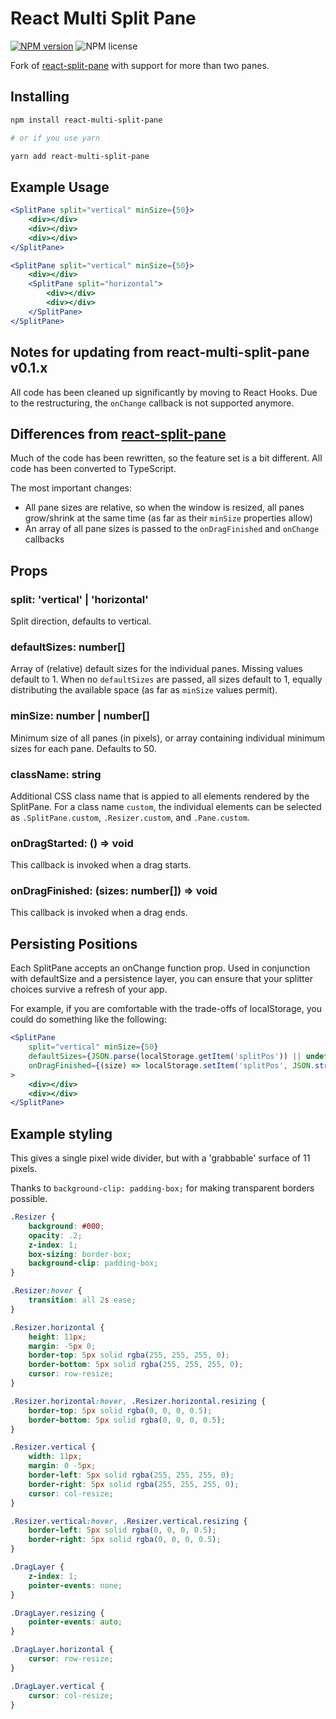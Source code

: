 # React Multi Split Pane

[![NPM version](https://img.shields.io/npm/v/react-multi-split-pane.svg?style=flat)](https://www.npmjs.com/package/react-multi-split-pane)
![NPM license](https://img.shields.io/npm/l/react-multi-split-pane.svg?style=flat)

Fork of [react-split-pane](https://github.com/tomkp/react-split-pane) with support for more than two panes.

## Installing
```sh
npm install react-multi-split-pane

# or if you use yarn

yarn add react-multi-split-pane
```

## Example Usage
```jsx
<SplitPane split="vertical" minSize={50}>
    <div></div>
    <div></div>
    <div></div>
</SplitPane>
```

```jsx
<SplitPane split="vertical" minSize={50}>
    <div></div>
    <SplitPane split="horizontal">
        <div></div>
        <div></div>
    </SplitPane>
</SplitPane>
```

## Notes for updating from react-multi-split-pane v0.1.x

All code has been cleaned up significantly by moving to React Hooks. Due to
the restructuring, the `onChange` callback is not supported anymore.

## Differences from [react-split-pane](https://github.com/tomkp/react-split-pane)

Much of the code has been rewritten, so the feature set is a bit different. All
code has been converted to TypeScript.

The most important changes:

* All pane sizes are relative, so when the window is resized, all panes
  grow/shrink at the same time (as far as their `minSize` properties allow)
* An array of all pane sizes is passed to the `onDragFinished` and `onChange`
  callbacks

## Props
### split: 'vertical' | 'horizontal'
Split direction, defaults to vertical.

### defaultSizes: number[]
Array of (relative) default sizes for the individual panes. Missing values
default to 1. When no `defaultSizes` are passed, all sizes default to 1,
equally distributing the available space (as far as `minSize` values permit).

### minSize: number | number[]
Minimum size of all panes (in pixels), or array containing individual minimum
sizes for each pane. Defaults to 50.

### className: string
Additional CSS class name that is appied to all elements rendered by the
SplitPane. For a class name `custom`, the individual elements can be selected as
`.SplitPane.custom`, `.Resizer.custom`, and `.Pane.custom`.

### onDragStarted: () => void
This callback is invoked when a drag starts.

### onDragFinished: (sizes: number[]) => void
This callback is invoked when a drag ends.

## Persisting Positions

Each SplitPane accepts an onChange function prop.  Used in conjunction with
defaultSize and a persistence layer, you can ensure that your splitter choices
survive a refresh of your app.

For example, if you are comfortable with the trade-offs of localStorage, you
could do something like the following:

```jsx
<SplitPane
    split="vertical" minSize={50}
    defaultSizes={JSON.parse(localStorage.getItem('splitPos')) || undefined}
    onDragFinished={(size) => localStorage.setItem('splitPos', JSON.stringify(size))}
>
    <div></div>
    <div></div>
</SplitPane>
```

## Example styling

This gives a single pixel wide divider, but with a 'grabbable' surface of 11
pixels.

Thanks to `background-clip: padding-box;` for making transparent borders
possible.


```css
.Resizer {
    background: #000;
    opacity: .2;
    z-index: 1;
    box-sizing: border-box;
    background-clip: padding-box;
}

.Resizer:hover {
    transition: all 2s ease;
}

.Resizer.horizontal {
    height: 11px;
    margin: -5px 0;
    border-top: 5px solid rgba(255, 255, 255, 0);
    border-bottom: 5px solid rgba(255, 255, 255, 0);
    cursor: row-resize;
}

.Resizer.horizontal:hover, .Resizer.horizontal.resizing {
    border-top: 5px solid rgba(0, 0, 0, 0.5);
    border-bottom: 5px solid rgba(0, 0, 0, 0.5);
}

.Resizer.vertical {
    width: 11px;
    margin: 0 -5px;
    border-left: 5px solid rgba(255, 255, 255, 0);
    border-right: 5px solid rgba(255, 255, 255, 0);
    cursor: col-resize;
}

.Resizer.vertical:hover, .Resizer.vertical.resizing {
    border-left: 5px solid rgba(0, 0, 0, 0.5);
    border-right: 5px solid rgba(0, 0, 0, 0.5);
}

.DragLayer {
	z-index: 1;
	pointer-events: none;
}

.DragLayer.resizing {
	pointer-events: auto;
}

.DragLayer.horizontal {
	cursor: row-resize;
}

.DragLayer.vertical {
	cursor: col-resize;
}
```
